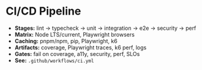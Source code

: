 # CI/CD Pipeline

- **Stages:** lint → typecheck → unit → integration → e2e → security → perf
- **Matrix:** Node LTS/current, Playwright browsers
- **Caching:** pnpm/npm, pip, Playwright, k6
- **Artifacts:** coverage, Playwright traces, k6 perf, logs
- **Gates:** fail on coverage, a11y, security, perf, SLOs
- **See:** `.github/workflows/ci.yml`
